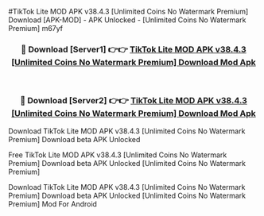 #TikTok Lite MOD APK v38.4.3 [Unlimited Coins No Watermark Premium] Download [APK-MOD] - APK Unlocked - [Unlimited Coins No Watermark Premium] m67yf



<div align="center">

<h3>🔴 Download [Server1] 👉👉 <a href="https://momento.my/?title=TikTok_Lite_MOD_APK_v38.4.3_[Unlimited_Coins_No_Watermark_Premium]_Download">TikTok Lite MOD APK v38.4.3 [Unlimited Coins No Watermark Premium] Download Mod Apk</a></h3><br>

<h3>🔴 Download [Server2] 👉👉 <a href="https://momento.my/?title=TikTok_Lite_MOD_APK_v38.4.3_[Unlimited_Coins_No_Watermark_Premium]_Download">TikTok Lite MOD APK v38.4.3 [Unlimited Coins No Watermark Premium] Download Mod Apk</a></h3>
</div>



Download TikTok Lite MOD APK v38.4.3 [Unlimited Coins No Watermark Premium] Download beta APK Unlocked

Free TikTok Lite MOD APK v38.4.3 [Unlimited Coins No Watermark Premium] Download beta APK Unlocked [Unlimited Coins No Watermark Premium]

Download TikTok Lite MOD APK v38.4.3 [Unlimited Coins No Watermark Premium] Download beta APK Unlocked [Unlimited Coins No Watermark Premium] Mod For Android
